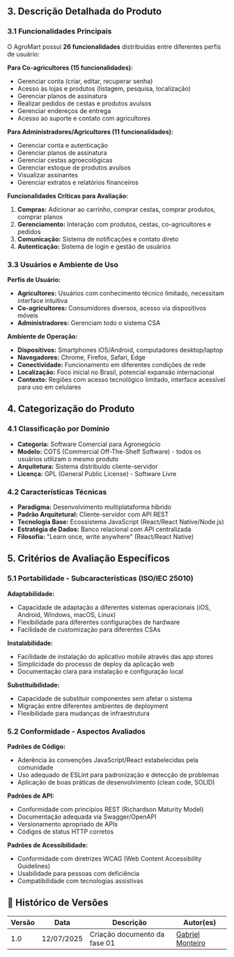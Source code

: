 ## 3. Descrição Detalhada do Produto

### 3.1 Funcionalidades Principais

O AgroMart possui **26 funcionalidades** distribuídas entre diferentes perfis de usuário:

**Para Co-agricultores (15 funcionalidades):**

- Gerenciar conta (criar, editar, recuperar senha)
- Acesso às lojas e produtos (listagem, pesquisa, localização)
- Gerenciar planos de assinatura
- Realizar pedidos de cestas e produtos avulsos
- Gerenciar endereços de entrega
- Acesso ao suporte e contato com agricultores

**Para Administradores/Agricultores (11 funcionalidades):**

- Gerenciar conta e autenticação
- Gerenciar planos de assinatura
- Gerenciar cestas agroecológicas
- Gerenciar estoque de produtos avulsos
- Visualizar assinantes
- Gerenciar extratos e relatórios financeiros

**Funcionalidades Críticas para Avaliação:**

1. **Compras:** Adicionar ao carrinho, comprar cestas, comprar produtos, comprar planos
2. **Gerenciamento:** Interação com produtos, cestas, co-agricultores e pedidos
3. **Comunicação:** Sistema de notificações e contato direto
4. **Autenticação:** Sistema de login e gestão de usuários

### 3.3 Usuários e Ambiente de Uso
**Perfis de Usuário:**

- **Agricultores:** Usuários com conhecimento técnico limitado, necessitam interface intuitiva
- **Co-agricultores:** Consumidores diversos, acesso via dispositivos móveis
- **Administradores:** Gerenciam todo o sistema CSA

**Ambiente de Operação:**

- **Dispositivos:** Smartphones iOS/Android, computadores desktop/laptop
- **Navegadores:** Chrome, Firefox, Safari, Edge
- **Conectividade:** Funcionamento em diferentes condições de rede
- **Localização:** Foco inicial no Brasil, potencial expansão internacional
- **Contexto:** Regiões com acesso tecnológico limitado, interface acessível para uso em celulares

## 4. Categorização do Produto

### 4.1 Classificação por Domínio

- **Categoria:** Software Comercial para Agronegócio
- **Modelo:** COTS (Commercial Off-The-Shelf Software) - todos os usuários utilizam o mesmo produto
- **Arquitetura:** Sistema distribuído cliente-servidor
- **Licença:** GPL (General Public License) - Software Livre

### 4.2 Características Técnicas

- **Paradigma:** Desenvolvimento multiplataforma híbrido
- **Padrão Arquitetural:** Cliente-servidor com API REST
- **Tecnologia Base:** Ecossistema JavaScript (React/React Native/Node.js)
- **Estratégia de Dados:** Banco relacional com API centralizada
- **Filosofia:** "Learn once, write anywhere" (React/React Native)

## 5. Critérios de Avaliação Específicos

### 5.1 Portabilidade - Subcaracterísticas (ISO/IEC 25010)

**Adaptabilidade:**

- Capacidade de adaptação a diferentes sistemas operacionais (iOS, Android, Windows, macOS, Linux)
- Flexibilidade para diferentes configurações de hardware
- Facilidade de customização para diferentes CSAs

**Instalabilidade:**

- Facilidade de instalação do aplicativo mobile através das app stores
- Simplicidade do processo de deploy da aplicação web
- Documentação clara para instalação e configuração local

**Substituibilidade:**

- Capacidade de substituir componentes sem afetar o sistema
- Migração entre diferentes ambientes de deployment
- Flexibilidade para mudanças de infraestrutura

### 5.2 Conformidade - Aspectos Avaliados

**Padrões de Código:**

- Aderência às convenções JavaScript/React estabelecidas pela comunidade
- Uso adequado de ESLint para padronização e detecção de problemas
- Aplicação de boas práticas de desenvolvimento (clean code, SOLID)

**Padrões de API:**

- Conformidade com princípios REST (Richardson Maturity Model)
- Documentação adequada via Swagger/OpenAPI
- Versionamento apropriado de APIs
- Códigos de status HTTP corretos

**Padrões de Acessibilidade:**

- Conformidade com diretrizes WCAG (Web Content Accessibility Guidelines)
- Usabilidade para pessoas com deficiência
- Compatibilidade com tecnologias assistivas

## 📝 Histórico de Versões

| Versão | Data | Descrição | Autor(es) |
| ------ | ---- | --------- | --------- |
| 1.0    | 12/07/2025 | Criação documento da fase 01 | [Gabriel Monteiro](https://github.com/GabrielSMonteiro) 
